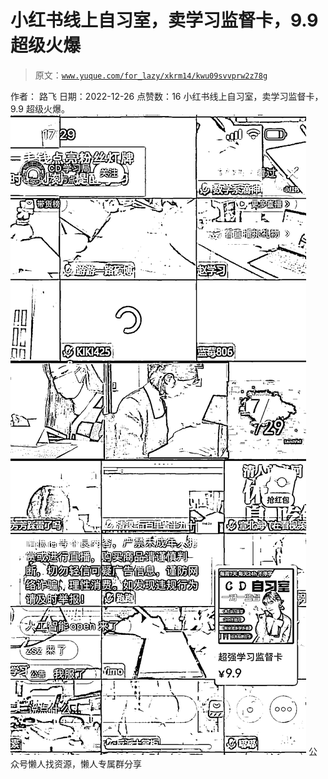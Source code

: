 # 小红书线上自习室，卖学习监督卡，9.9 超级火爆

> 原文：[`www.yuque.com/for_lazy/xkrm14/kwu09svvprw2z78g`](https://www.yuque.com/for_lazy/xkrm14/kwu09svvprw2z78g)

<ne-p id="ube0b3b81" data-lake-id="ube0b3b81"><ne-text id="u1f9d45d2">作者： 路飞</ne-text></ne-p> <ne-p id="u5365ab05" data-lake-id="u5365ab05"><ne-text id="ue077de01">日期：2022-12-26</ne-text></ne-p> <ne-p id="u514512cc" data-lake-id="u514512cc"><ne-text id="uc08f22e7">点赞数：</ne-text><ne-text id="u07c552d5" ne-bold="true">16</ne-text></ne-p> <ne-hole id="u31ca2aff" data-lake-id="u31ca2aff"><ne-card data-card-name="hr" data-card-type="block" id="Xxfvd" data-event-boundary="card"><ne-p id="ufdc85bf6" data-lake-id="ufdc85bf6"><ne-text id="u4f93c1cb">小红书线上自习室，卖学习监督卡，9.9 超级火爆。</ne-text></ne-p> <ne-p id="u707c1cc6" data-lake-id="u707c1cc6"><ne-card data-card-name="image" data-card-type="inline" id="Q9OJq" data-event-boundary="card">![](img/0b0de4f2369983076e1919849fffdc28.png)</ne-card></ne-p> <ne-hole id="uf1fbe9f9" data-lake-id="uf1fbe9f9"><ne-card data-card-name="hr" data-card-type="block" id="PZht0" data-event-boundary="card"><ne-p id="u6c1a22fd" data-lake-id="u6c1a22fd"><ne-text id="u1240a518">公众号懒人找资源，懒人专属群分享</ne-text></ne-p></ne-card></ne-hole></ne-card></ne-hole>